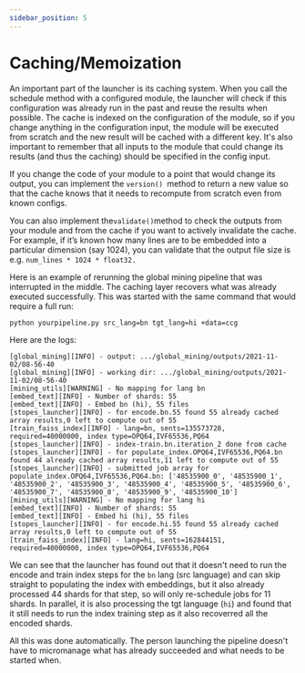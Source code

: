 ```yaml
---
sidebar_position: 5
---
```


# Caching/Memoization

An important part of the launcher is its caching system. When you call the schedule method with a configured module, the launcher will check if this configuration was already run in the past and reuse the results when possible. The cache is indexed on the configuration of the module, so if you change anything in the configuration input, the module will be executed from scratch and the new result will be cached with a different key. It's also important to remember that all inputs to the module that could change its results (and thus the caching) should be specified in the config input.

If you change the code of your module to a point that would change its output, you can implement the `version() `method to return a new value so that the cache knows that it needs to recompute from scratch even from known configs.

You can also implement the`validate()`method to check the outputs from your module and from the cache if you want to actively invalidate the cache. For example, if it’s known how many lines are to be embedded into a particular dimension (say 1024), you can validate that the output file size is e.g. `num_lines * 1024 * float32.`

Here is an example of rerunning the global mining pipeline that was interrupted in the middle. The caching layer recovers what was already executed successfully. This was started with the same command that would require a full run:

```bash
python yourpipeline.py src_lang=bn tgt_lang=hi +data=ccg
```

Here are the logs:

```
[global_mining][INFO] - output: .../global_mining/outputs/2021-11-02/08-56-40
[global_mining][INFO] - working dir: .../global_mining/outputs/2021-11-02/08-56-40
[mining_utils][WARNING] - No mapping for lang bn
[embed_text][INFO] - Number of shards: 55
[embed_text][INFO] - Embed bn (hi), 55 files
[stopes_launcher][INFO] - for encode.bn.55 found 55 already cached array results,0 left to compute out of 55
[train_faiss_index][INFO] - lang=bn, sents=135573728, required=40000000, index type=OPQ64,IVF65536,PQ64
[stopes_launcher][INFO] - index-train.bn.iteration_2 done from cache
[stopes_launcher][INFO] - for populate_index.OPQ64,IVF65536,PQ64.bn found 44 already cached array results,11 left to compute out of 55
[stopes_launcher][INFO] - submitted job array for populate_index.OPQ64,IVF65536,PQ64.bn: ['48535900_0', '48535900_1', '48535900_2', '48535900_3', '48535900_4', '48535900_5', '48535900_6', '48535900_7', '48535900_8', '48535900_9', '48535900_10']
[mining_utils][WARNING] - No mapping for lang hi
[embed_text][INFO] - Number of shards: 55
[embed_text][INFO] - Embed hi (hi), 55 files
[stopes_launcher][INFO] - for encode.hi.55 found 55 already cached array results,0 left to compute out of 55
[train_faiss_index][INFO] - lang=hi, sents=162844151, required=40000000, index type=OPQ64,IVF65536,PQ64
```

We can see that the launcher has found out that it doesn't need to run the encode and train index steps for the `bn` lang (src language) and can skip straight to populating the index with embeddings, but it also already processed 44 shards for that step, so will only re-schedule jobs for 11 shards. In parallel, it is also processing the tgt language (`hi`) and found that it still needs to run the index training step as it also recoverred all the encoded shards.

All this was done automatically. The person launching the pipeline doesn't have to micromanage what has already succeeded and what needs to be started when.
